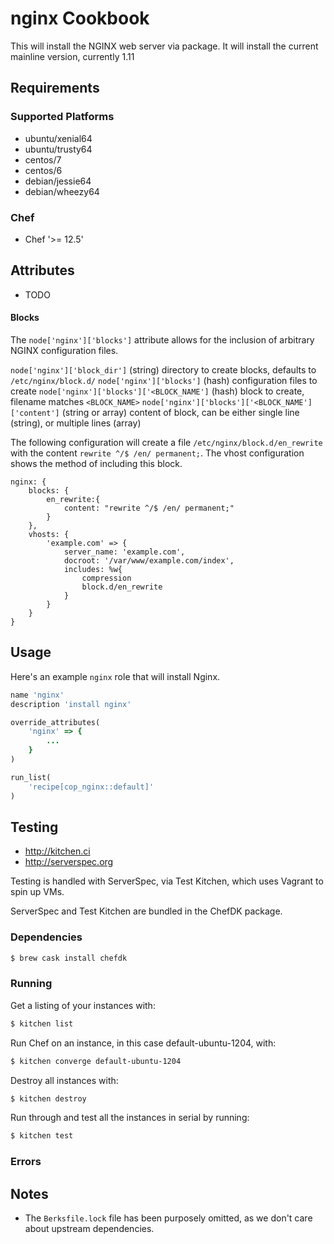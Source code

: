 # nginx Cookbook
This will install the NGINX web server via package. It will install the current
mainline version, currently 1.11

## Requirements
### Supported Platforms
* ubuntu/xenial64
* ubuntu/trusty64
* centos/7
* centos/6
* debian/jessie64
* debian/wheezy64

### Chef
- Chef '>= 12.5'

## Attributes
- TODO

#### Blocks

The `node['nginx']['blocks']` attribute allows for the inclusion of arbitrary
NGINX configuration files.

`node['nginx']['block_dir']` (string) directory to create blocks, defaults to `/etc/nginx/block.d/`
`node['nginx']['blocks']` (hash) configuration files to create
`node['nginx']['blocks']['<BLOCK_NAME']` (hash) block to create, filename matches `<BLOCK_NAME>`
`node['nginx']['blocks']['<BLOCK_NAME']['content']` (string or array) content of block, can be either single line (string), or multiple lines (array)

The following configuration will create a file `/etc/nginx/block.d/en_rewrite` with the content `rewrite ^/$ /en/ permanent;`. The vhost configuration shows the method of including this block.


```
nginx: {
    blocks: {
        en_rewrite:{
            content: "rewrite ^/$ /en/ permanent;"
        }
    },
    vhosts: {
        'example.com' => {
            server_name: 'example.com',
            docroot: '/var/www/example.com/index',
            includes: %w{
                compression
                block.d/en_rewrite
            }
        }
    }
}
```

## Usage
Here's an example `nginx` role that will install Nginx.

```ruby
name 'nginx'
description 'install nginx'

override_attributes(
    'nginx' => {
        ...
    }
)

run_list(
    'recipe[cop_nginx::default]'
)
```

## Testing
* http://kitchen.ci
* http://serverspec.org

Testing is handled with ServerSpec, via Test Kitchen, which uses Vagrant to spin up VMs.

ServerSpec and Test Kitchen are bundled in the ChefDK package.

### Dependencies
```bash
$ brew cask install chefdk
```

### Running
Get a listing of your instances with:

```bash
$ kitchen list
```

Run Chef on an instance, in this case default-ubuntu-1204, with:

```bash
$ kitchen converge default-ubuntu-1204
```

Destroy all instances with:

```bash
$ kitchen destroy
```

Run through and test all the instances in serial by running:

```bash
$ kitchen test
```

### Errors

## Notes
* The `Berksfile.lock` file has been purposely omitted, as we don't care about upstream dependencies.
